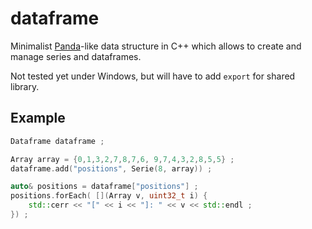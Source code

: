 # dataframe

Minimalist [Panda](https://pandas.pydata.org/)-like data structure in C++ which allows to create and manage series and dataframes.

Not tested yet under Windows, but will have to add `export` for shared library.

## Example
```c++
Dataframe dataframe ;

Array array = {0,1,3,2,7,8,7,6, 9,7,4,3,2,8,5,5} ;
dataframe.add("positions", Serie(8, array)) ;

auto& positions = dataframe["positions"] ;
positions.forEach( [](Array v, uint32_t i) {
    std::cerr << "[" << i << "]: " << v << std::endl ;
}) ;
```
